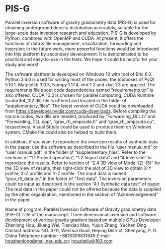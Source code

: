 # PIS-G
Parallel inversion software of gravity gradiometry data (PIS-G) is used for obtaining underground density distribution accurately, suitable for the large-scale data inversion research and education. PIS-G is developed by Python, combined with OpenMP and CUDA. At present, it offers the functions of data & file management, visualization, forwarding and inversion; in the future work, more powerful functions would be introduced into this platform by secondary development. It is demonstrated to be practical and easy-to-use in the tests. We hope it could be helpful for your study and work!

The software platform is developed on Windows 10 with tool of Eric 6.0. Python 3.6.0 is used for writing most of the codes, the toolboxes of PyQt 5.10.1, Matplotlib 3.0.3, Numpy 1.17.4, xlrd 1.2 and xlwt 1.3 are applied. The requirements file about code dependencies named “requirements.txt” is also offered. CUDA 10.2 is chosen for parallel computing, CUDA Runtime (cudart64_102.dll) file is offered and located in the folder of “supplementary_files”. The latest version of CUDA could be downloaded from https://developer.nvidia.com/cuda-downloads. Before compiling the source codes, two dlls are needed, produced by “Forwarding_DLL.h” and “Forwarding_DLL.cpp”, “grav_rfi_ompcuda.h” and “grav_rfi_ompcuda.cu”, respectively. Visual Studio could be used to produce them on Windows system. CMake file could also be helped to build them.

In addition, if you want to reproduce the inversion results of synthetic data in the paper, use the software as described in the file “user manual.md” or “user manual.pdf” in the folder of “supplementary_files”. Refer to the sections of “1.1 Project operation”, “1.2 Import data” and “4 Inversion” to reproduce the results. Refer to section of “2.4 3D view of Model (2)-(5)” for the 3D view of results, then right-click the plot of 3D view to obtain X-Y profile, X-Z profile and Y-Z profile. The input data is named “grav_rfi_data.txt” in the folder of “Test data”. The inversion parameters could be input as described in the section “4.1 Synthetic data test” of paper. The real data in the paper could not be offered because the data is supplied by the other organization, mentioned in the section of “Acknowledgement” in the paper.

Name of program: Parallel Inversion Software of Gravity gradiometry data (PIS-G)
Title of the manuscript: Three dimensional inversion and software development of vertical gravity gradient based on multiple GPUs
Developer: Zhenlong Hou, Jikang Wei, Tianxiao Mao, Yujun Zheng, Yuchen Ding
Contact address: NO. 3-11, Wenhua Road, Heping District, Shenyang, P. R. China
Telephone number: +8618309831845
E-mail: houzhenlong@mail.neu.edu.cn; houzlatjlu@163.com
